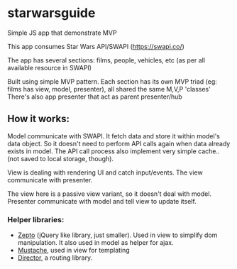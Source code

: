 # starwarsguide
Simple JS app that demonstrate MVP

This app consumes Star Wars API/SWAPI (https://swapi.co/)

The app has several sections: films, people, vehicles, etc (as per all available resource in SWAPI) 

Built using simple MVP pattern. Each section has its own MVP triad (eg: films has view, model, presenter), all shared the same M,V,P 'classes'
There's also app presenter that act as parent presenter/hub

## How it works:
Model communicate with SWAPI. It fetch data and store it within model's data object. So it doesn't need to perform API calls again when data already exists in model.
The API call process also implement very simple cache.. (not saved to local storage, though).

View is dealing with rendering UI and catch input/events. The view communicate with presenter.

The view here is a passive view variant, so it doesn't deal with model. Presenter communicate with model and tell view to update itself.

### Helper libraries:
- [Zepto](http://zeptojs.com/) (jQuery like library, just smaller). Used in view to simplify dom manipulation. It also used in model as helper for ajax.
- [Mustache](https://github.com/janl/mustache.js), used in view for templating
- [Director](https://github.com/flatiron/director), a routing library.
